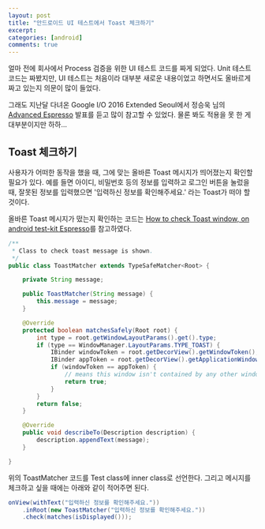 ```yaml
---
layout: post
title: "안드로이드 UI 테스트에서 Toast 체크하기"
excerpt:
categories: [android]
comments: true
---
```


얼마 전에 회사에서 Process 검증을 위한 UI 테스트 코드를 짜게 되었다. Unit 테스트 코드는 짜봤지만, UI 테스트는 처음이라 대부분 새로운 내용이었고 하면서도 올바르게 짜고 있는지 의문이 많이 들었다.  

그래도 지난달 다녀온 Google I/O 2016 Extended Seoul에서 정승욱 님의 [Advanced Espresso](http://www.slideshare.net/ssuser70b5b8/advanced-espresso-io16-extend-seoul) 발표를 듣고 많이 참고할 수 있었다. 물론 봐도 적용을 못 한 게 대부분이지만 하하...  


## Toast 체크하기

사용자가 어떠한 동작을 했을 때, 그에 맞는 올바른 Toast 메시지가 띄어졌는지 확인할 필요가 있다. 예를 들면 아이디, 비밀번호 등의 정보를 입력하고 로그인 버튼을 눌렀을 때, 잘못된 정보를 입력했으면 '입력하신 정보를 확인해주세요.' 라는 Toast가 떠야 할 것이다.

올바른 Toast 메시지가 떴는지 확인하는 코드는 [How to check Toast window, on android test-kit Espresso](http://baroqueworksdev.blogspot.kr/2015/03/how-to-check-toast-window-on-android.html)를 참고하였다.

```java
/**
 * Class to check toast message is shown.
 */
public class ToastMatcher extends TypeSafeMatcher<Root> {

    private String message;

    public ToastMatcher(String message) {
        this.message = message;
    }

    @Override
    protected boolean matchesSafely(Root root) {
        int type = root.getWindowLayoutParams().get().type;
        if (type == WindowManager.LayoutParams.TYPE_TOAST) {
            IBinder windowToken = root.getDecorView().getWindowToken();
            IBinder appToken = root.getDecorView().getApplicationWindowToken();
            if (windowToken == appToken) {
                // means this window isn't contained by any other windows.
                return true;
            }
        }
        return false;
    }

    @Override
    public void describeTo(Description description) {
        description.appendText(message);
    }

}
```

위의 ToastMatcher 코드를 Test class에 inner class로 선언한다. 그리고 메시지를 체크하고 싶을 때에는 아래와 같이 적어주면 된다.

```java
onView(withText("입력하신 정보를 확인해주세요."))
    .inRoot(new ToastMatcher("입력하신 정보를 확인해주세요."))
    .check(matches(isDisplayed()));
```

